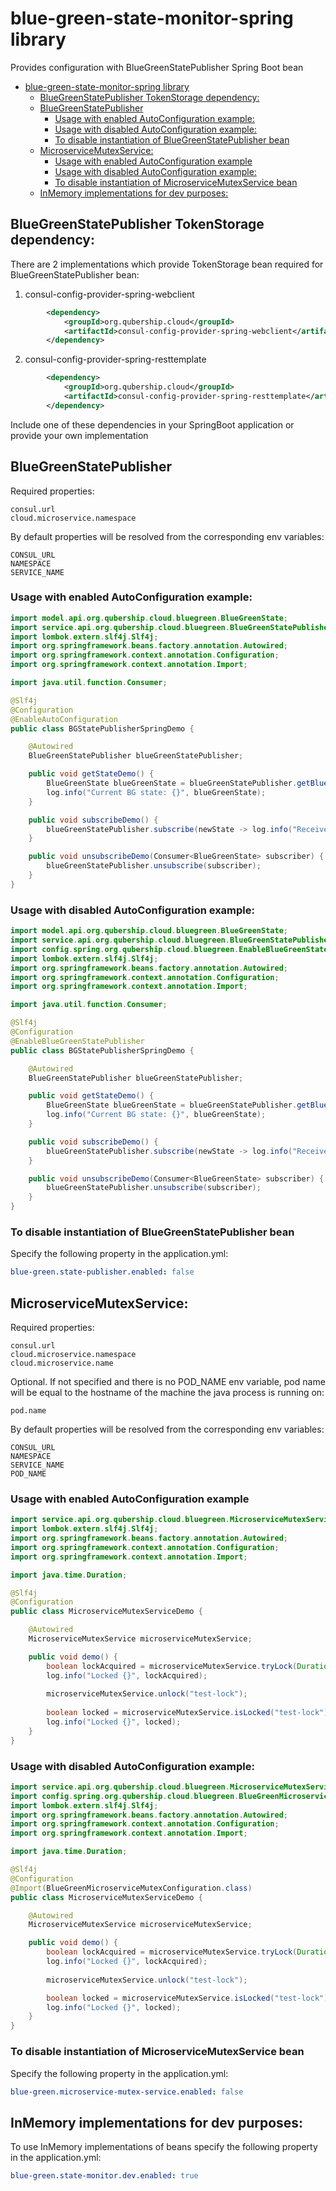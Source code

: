 # blue-green-state-monitor-spring library
Provides configuration with BlueGreenStatePublisher Spring Boot bean

<!-- TOC -->
* [blue-green-state-monitor-spring library](#blue-green-state-monitor-spring-library)
  * [BlueGreenStatePublisher TokenStorage dependency:](#bluegreenstatepublisher-tokenstorage-dependency)
  * [BlueGreenStatePublisher](#bluegreenstatepublisher)
    * [Usage with enabled AutoConfiguration example:](#usage-with-enabled-autoconfiguration-example)
    * [Usage with disabled AutoConfiguration example:](#usage-with-disabled-autoconfiguration-example)
    * [To disable instantiation of BlueGreenStatePublisher bean](#to-disable-instantiation-of-bluegreenstatepublisher-bean-)
  * [MicroserviceMutexService:](#microservicemutexservice)
    * [Usage with enabled AutoConfiguration example](#usage-with-enabled-autoconfiguration-example-1)
    * [Usage with disabled AutoConfiguration example:](#usage-with-disabled-autoconfiguration-example-1)
    * [To disable instantiation of MicroserviceMutexService bean](#to-disable-instantiation-of-microservicemutexservice-bean)
  * [InMemory implementations for dev purposes:](#inmemory-implementations-for-dev-purposes)
<!-- TOC -->

## BlueGreenStatePublisher TokenStorage dependency:

There are 2 implementations which provide TokenStorage bean required for BlueGreenStatePublisher bean:

1. consul-config-provider-spring-webclient
~~~ xml
        <dependency>
            <groupId>org.qubership.cloud</groupId>
            <artifactId>consul-config-provider-spring-webclient</artifactId>
        </dependency> 
~~~
2. consul-config-provider-spring-resttemplate
~~~ xml
        <dependency>
            <groupId>org.qubership.cloud</groupId>
            <artifactId>consul-config-provider-spring-resttemplate</artifactId>
        </dependency>
~~~

Include one of these dependencies in your SpringBoot application or provide your own implementation

## BlueGreenStatePublisher
Required properties:
~~~ properties
consul.url
cloud.microservice.namespace
~~~
By default properties will be resolved from the corresponding env variables:
~~~ properties
CONSUL_URL
NAMESPACE
SERVICE_NAME
~~~

### Usage with enabled AutoConfiguration example:
~~~ java 
import model.api.org.qubership.cloud.bluegreen.BlueGreenState;
import service.api.org.qubership.cloud.bluegreen.BlueGreenStatePublisher;
import lombok.extern.slf4j.Slf4j;
import org.springframework.beans.factory.annotation.Autowired;
import org.springframework.context.annotation.Configuration;
import org.springframework.context.annotation.Import;

import java.util.function.Consumer;

@Slf4j
@Configuration
@EnableAutoConfiguration
public class BGStatePublisherSpringDemo {

    @Autowired
    BlueGreenStatePublisher blueGreenStatePublisher;

    public void getStateDemo() {
        BlueGreenState blueGreenState = blueGreenStatePublisher.getBlueGreenState();
        log.info("Current BG state: {}", blueGreenState);
    }

    public void subscribeDemo() {
        blueGreenStatePublisher.subscribe(newState -> log.info("Received new BG state: {}", newState));
    }

    public void unsubscribeDemo(Consumer<BlueGreenState> subscriber) {
        blueGreenStatePublisher.unsubscribe(subscriber);
    }
}
~~~

### Usage with disabled AutoConfiguration example:
~~~ java 
import model.api.org.qubership.cloud.bluegreen.BlueGreenState;
import service.api.org.qubership.cloud.bluegreen.BlueGreenStatePublisher;
import config.spring.org.qubership.cloud.bluegreen.EnableBlueGreenStatePublisher;
import lombok.extern.slf4j.Slf4j;
import org.springframework.beans.factory.annotation.Autowired;
import org.springframework.context.annotation.Configuration;
import org.springframework.context.annotation.Import;

import java.util.function.Consumer;

@Slf4j
@Configuration
@EnableBlueGreenStatePublisher
public class BGStatePublisherSpringDemo {

    @Autowired
    BlueGreenStatePublisher blueGreenStatePublisher;

    public void getStateDemo() {
        BlueGreenState blueGreenState = blueGreenStatePublisher.getBlueGreenState();
        log.info("Current BG state: {}", blueGreenState);
    }

    public void subscribeDemo() {
        blueGreenStatePublisher.subscribe(newState -> log.info("Received new BG state: {}", newState));
    }

    public void unsubscribeDemo(Consumer<BlueGreenState> subscriber) {
        blueGreenStatePublisher.unsubscribe(subscriber);
    }
}
~~~

### To disable instantiation of BlueGreenStatePublisher bean 
Specify the following property in the application.yml:
~~~ yaml
blue-green.state-publisher.enabled: false
~~~

## MicroserviceMutexService:
Required properties:
~~~ properties
consul.url
cloud.microservice.namespace
cloud.microservice.name
~~~
Optional. If not specified and there is no POD_NAME env variable, pod name will be equal to the hostname of the machine the java process is running on:
~~~ properties
pod.name
~~~
By default properties will be resolved from the corresponding env variables:
~~~ properties
CONSUL_URL
NAMESPACE
SERVICE_NAME
POD_NAME
~~~
### Usage with enabled AutoConfiguration example
~~~ java 
import service.api.org.qubership.cloud.bluegreen.MicroserviceMutexService;
import lombok.extern.slf4j.Slf4j;
import org.springframework.beans.factory.annotation.Autowired;
import org.springframework.context.annotation.Configuration;
import org.springframework.context.annotation.Import;

import java.time.Duration;

@Slf4j
@Configuration
public class MicroserviceMutexServiceDemo {

    @Autowired
    MicroserviceMutexService microserviceMutexService;

    public void demo() {
        boolean lockAcquired = microserviceMutexService.tryLock(Duration.ofSeconds(30), "test-lock", "test reason");
        log.info("Locked {}", lockAcquired);
        
        microserviceMutexService.unlock("test-lock");
        
        boolean locked = microserviceMutexService.isLocked("test-lock");
        log.info("Locked {}", locked);
    }
}
~~~

### Usage with disabled AutoConfiguration example:
~~~ java 
import service.api.org.qubership.cloud.bluegreen.MicroserviceMutexService;
import config.spring.org.qubership.cloud.bluegreen.BlueGreenMicroserviceMutexConfiguration;
import lombok.extern.slf4j.Slf4j;
import org.springframework.beans.factory.annotation.Autowired;
import org.springframework.context.annotation.Configuration;
import org.springframework.context.annotation.Import;

import java.time.Duration;

@Slf4j
@Configuration
@Import(BlueGreenMicroserviceMutexConfiguration.class)
public class MicroserviceMutexServiceDemo {

    @Autowired
    MicroserviceMutexService microserviceMutexService;

    public void demo() {
        boolean lockAcquired = microserviceMutexService.tryLock(Duration.ofSeconds(30), "test-lock", "test reason");
        log.info("Locked {}", lockAcquired);
        
        microserviceMutexService.unlock("test-lock");

        boolean locked = microserviceMutexService.isLocked("test-lock");
        log.info("Locked {}", locked);
    }
}
~~~

### To disable instantiation of MicroserviceMutexService bean
Specify the following property in the application.yml:
~~~ yaml
blue-green.microservice-mutex-service.enabled: false
~~~

## InMemory implementations for dev purposes:
To use InMemory implementations of beans specify the following property in the application.yml:
~~~ yaml
blue-green.state-monitor.dev.enabled: true
~~~
